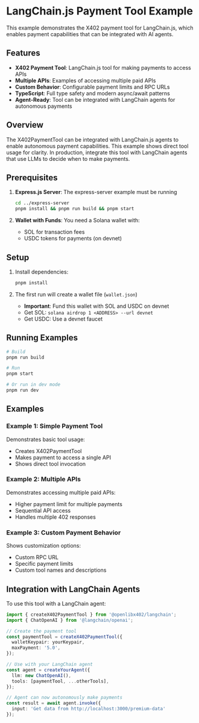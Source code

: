 # LangChain.js Payment Tool Example

This example demonstrates the X402 payment tool for LangChain.js, which enables payment capabilities that can be integrated with AI agents.

## Features

- **X402 Payment Tool**: LangChain.js tool for making payments to access APIs
- **Multiple APIs**: Examples of accessing multiple paid APIs
- **Custom Behavior**: Configurable payment limits and RPC URLs
- **TypeScript**: Full type safety and modern async/await patterns
- **Agent-Ready**: Tool can be integrated with LangChain agents for autonomous payments

## Overview

The X402PaymentTool can be integrated with LangChain.js agents to enable autonomous payment capabilities. This example shows direct tool usage for clarity. In production, integrate this tool with LangChain agents that use LLMs to decide when to make payments.

## Prerequisites

1. **Express.js Server**: The express-server example must be running
   ```bash
   cd ../express-server
   pnpm install && pnpm run build && pnpm start
   ```

2. **Wallet with Funds**: You need a Solana wallet with:
   - SOL for transaction fees
   - USDC tokens for payments (on devnet)

## Setup

1. Install dependencies:
   ```bash
   pnpm install
   ```

2. The first run will create a wallet file (`wallet.json`)
   - **Important**: Fund this wallet with SOL and USDC on devnet
   - Get SOL: `solana airdrop 1 <ADDRESS> --url devnet`
   - Get USDC: Use a devnet faucet

## Running Examples

```bash
# Build
pnpm run build

# Run
pnpm start

# Or run in dev mode
pnpm run dev
```

## Examples

### Example 1: Simple Payment Tool

Demonstrates basic tool usage:
- Creates X402PaymentTool
- Makes payment to access a single API
- Shows direct tool invocation

### Example 2: Multiple APIs

Demonstrates accessing multiple paid APIs:
- Higher payment limit for multiple payments
- Sequential API access
- Handles multiple 402 responses

### Example 3: Custom Payment Behavior

Shows customization options:
- Custom RPC URL
- Specific payment limits
- Custom tool names and descriptions

## Integration with LangChain Agents

To use this tool with a LangChain agent:

```typescript
import { createX402PaymentTool } from '@openlibx402/langchain';
import { ChatOpenAI } from '@langchain/openai';

// Create the payment tool
const paymentTool = createX402PaymentTool({
  walletKeypair: yourKeypair,
  maxPayment: '5.0',
});

// Use with your LangChain agent
const agent = createYourAgent({
  llm: new ChatOpenAI(),
  tools: [paymentTool, ...otherTools],
});

// Agent can now autonomously make payments
const result = await agent.invoke({
  input: 'Get data from http://localhost:3000/premium-data'
});